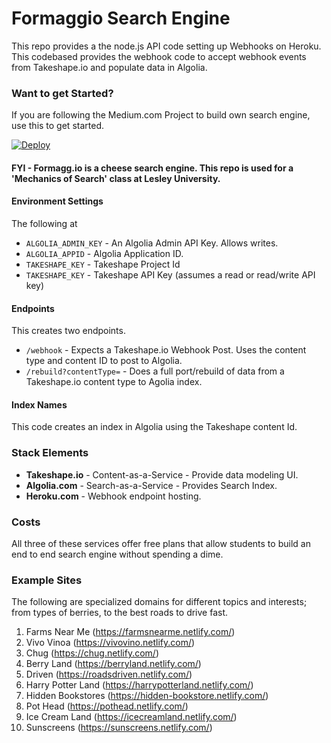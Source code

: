 # Formaggio Search Engine
This repo provides a the node.js API code setting up Webhooks on Heroku. This codebased provides the webhook code to accept webhook events from Takeshape.io and populate data in Algolia.

### Want to get Started?
If you are following the Medium.com Project to build own search engine, use this to get started.

[![Deploy](https://www.herokucdn.com/deploy/button.svg)](https://heroku.com/deploy)

#### FYI - Formagg.io is a cheese search engine. This repo is used for a 'Mechanics of Search' class at Lesley University.

#### Environment Settings
The following at
- `ALGOLIA_ADMIN_KEY` - An Algolia Admin API Key. Allows writes.
- `ALGOLIA_APPID` - Algolia Application ID.
- `TAKESHAPE_KEY` - Takeshape Project Id
- `TAKESHAPE_KEY` - Takeshape API Key (assumes a read or read/write API key)

#### Endpoints
This creates two endpoints.

- `/webhook` - Expects a Takeshape.io Webhook Post. Uses the content type and content ID to post to Algolia.
- `/rebuild?contentType=` - Does a full port/rebuild of data from a Takeshape.io content type to Agolia index.

#### Index Names
This code creates an index in Algolia using the Takeshape content Id.

### Stack Elements
- __Takeshape.io__ - Content-as-a-Service - Provide data modeling UI.
- __Algolia.com__ - Search-as-a-Service - Provides Search Index.
- __Heroku.com__ - Webhook endpoint hosting.

### Costs
All three of these services offer free plans that allow students to build an end to end search engine without spending a dime.

### Example Sites
The following are specialized domains for different topics and interests; from types of berries, to the best roads to drive fast.

1. Farms Near Me (https://farmsnearme.netlify.com/)
1. Vivo Vinoa (https://vivovino.netlify.com/)
1. Chug (https://chug.netlify.com/)
1. Berry Land (https://berryland.netlify.com/)
1. Driven (https://roadsdriven.netlify.com/)
1. Harry Potter Land (https://harrypotterland.netlify.com/)
1. Hidden Bookstores (https://hidden-bookstore.netlify.com/)
1. Pot Head (https://pothead.netlify.com/)
1. Ice Cream Land (https://icecreamland.netlify.com/)
1. Sunscreens (https://sunscreens.netlify.com/)

